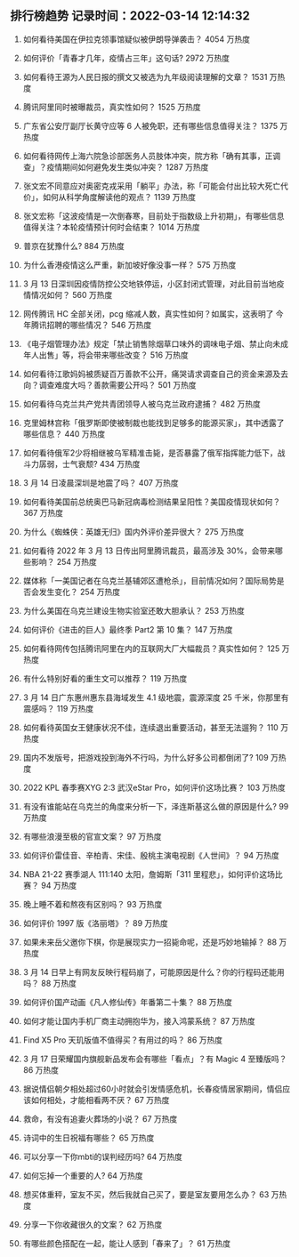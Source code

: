 
## 排行榜趋势 记录时间：2022-03-14 12:14:32
  
  1. 如何看待美国在伊拉克领事馆疑似被伊朗导弹袭击？ 4054 万热度
    
  2. 如何评价「青春才几年，疫情占三年」这句话? 2972 万热度
    
  3. 如何看待王源为人民日报的撰文又被选为九年级阅读理解的文章？ 1531 万热度
    
  4. 腾讯阿里同时被曝裁员，真实性如何？ 1525 万热度
    
  5. 广东省公安厅副厅长黄守应等 6 人被免职，还有哪些信息值得关注？ 1375 万热度
    
  6. 如何看待网传上海六院急诊部医务人员肢体冲突，院方称「确有其事，正调查」？疫情期间如何避免发生类似冲突？ 1287 万热度
    
  7. 张文宏不同意应对奥密克戎采用「躺平」办法，称「可能会付出比较大死亡代价」，如何从科学角度解读他的观点？ 1139 万热度
    
  8. 张文宏称「这波疫情是一次倒春寒，目前处于指数级上升初期」，有哪些信息值得关注？本轮疫情预计何时会结束？ 1014 万热度
    
  9. 普京在犹豫什么? 884 万热度
    
  10. 为什么香港疫情这么严重，新加坡好像没事一样？ 575 万热度
    
  11. 3 月 13 日深圳因疫情防控公交地铁停运，小区封闭式管理，对此目前当地疫情情况如何？ 560 万热度
    
  12. 网传腾讯 HC 全部关闭，pcg 缩减人数，真实性如何？如属实，这表明了 今年腾讯招聘的哪些情况？ 546 万热度
    
  13. 《电子烟管理办法》规定「禁止销售除烟草口味外的调味电子烟、禁止向未成年人出售」等，将会带来哪些改变？ 516 万热度
    
  14. 如何看待江歌妈妈被质疑百万善款不公开，痛哭请求调查自己的资金来源及去向？调查难度大吗？善款需要公开吗？ 501 万热度
    
  15. 如何看待乌克兰共产党共青团领导人被乌克兰政府逮捕？ 482 万热度
    
  16. 克里姆林宫称「俄罗斯即使被制裁也能找到足够多的能源买家」，其中透露了哪些信息？ 440 万热度
    
  17. 如何看待俄军2少将相继被乌军精准击毙，是否暴露了俄军指挥能力低下，战斗力孱弱，士气衰颓? 434 万热度
    
  18. 3 月 14 日凌晨深圳是地震了吗？ 407 万热度
    
  19. 如何看待美国前总统奥巴马新冠病毒检测结果呈阳性？美国疫情现状如何？ 367 万热度
    
  20. 为什么《蜘蛛侠：英雄无归》国内外评价差异很大？ 275 万热度
    
  21. 如何看待 2022 年 3 月 13 日传出阿里腾讯裁员，最高涉及 30%，会带来哪些影响？ 254 万热度
    
  22. 媒体称「一美国记者在乌克兰基辅郊区遭枪杀」，目前情况如何？国际局势是否会发生变化？ 254 万热度
    
  23. 为什么美国在乌克兰建设生物实验室还敢大胆承认？ 253 万热度
    
  24. 如何评价《进击的巨人》最终季 Part2 第 10 集？ 147 万热度
    
  25. 如何看待网传包括腾讯阿里在内的互联网大厂大幅裁员？真实性如何？ 125 万热度
    
  26. 有什么特别好看的重生文可以推荐？ 119 万热度
    
  27. 3 月 14 日广东惠州惠东县海域发生 4.1 级地震，震源深度 25 千米，你那里有震感吗？ 119 万热度
    
  28. 如何看待英国女王健康状况不佳，连续退出重要活动，甚至无法遛狗？ 110 万热度
    
  29. 国内不发版号，把游戏投到海外不行吗，为什么好多公司都倒闭了? 109 万热度
    
  30. 2022 KPL 春季赛XYG 2:3 武汉eStar Pro，如何评价这场比赛？ 103 万热度
    
  31. 有没有谁能站在乌克兰的角度来分析一下，泽连斯基这么做的原因是什么? 99 万热度
    
  32. 有哪些浪漫至极的官宣文案？ 97 万热度
    
  33. 如何评价雷佳音、辛柏青、宋佳、殷桃主演电视剧《人世间》？ 94 万热度
    
  34. NBA 21-22 赛季湖人 111:140 太阳，詹姆斯「311 里程悲」，如何评价这场比赛？ 94 万热度
    
  35. 晚上睡不着和熬夜有区别吗？ 93 万热度
    
  36. 如何评价 1997 版《洛丽塔》？ 89 万热度
    
  37. 如果未来岳父邀你下棋，你是展现实力一招毙命呢，还是巧妙地输掉？ 88 万热度
    
  38. 3 月 14 日早上有网友反映行程码崩了，可能原因是什么？你的行程码还能用吗？ 88 万热度
    
  39. 如何评价国产动画《凡人修仙传》年番第二十集？ 88 万热度
    
  40. 如何才能让国内手机厂商主动拥抱华为，接入鸿蒙系统？ 87 万热度
    
  41. Find X5 Pro 天玑版值不值得买？有用过的吗？ 86 万热度
    
  42. 3 月 17 日荣耀国内旗舰新品发布会有哪些「看点」？有 Magic 4  至臻版吗？ 86 万热度
    
  43. 据说情侣朝夕相处超过60小时就会引发情感危机，长春疫情居家期间，情侣应该如何相处，才能相看两不厌？ 67 万热度
    
  44. 救命，有没有追妻火葬场的小说？ 67 万热度
    
  45. 诗词中的生日祝福有哪些？ 65 万热度
    
  46. 可以分享一下你mbti的误判经历吗? 64 万热度
    
  47. 如何忘掉一个重要的人? 64 万热度
    
  48. 想买体重秤，室友不买，然后我就自己买了，要是室友要用怎么办？ 63 万热度
    
  49. 分享一下你收藏很久的文案？ 62 万热度
    
  50. 有哪些颜色搭配在一起，能让人感到「春来了」？ 61 万热度
    